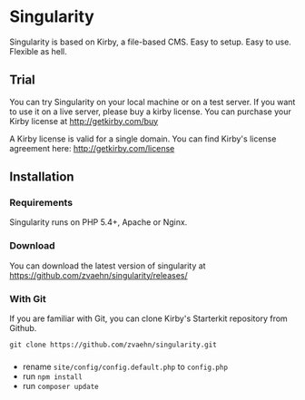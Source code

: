 # Singularity

Singularity is based on Kirby, a file-based CMS.
Easy to setup. Easy to use. Flexible as hell.

## Trial

You can try Singularity on your local machine or on a test
server. If you want to use it on a live server, please buy a kirby license.
You can purchase your Kirby license at
<http://getkirby.com/buy>

A Kirby license is valid for a single domain. You can find
Kirby's license agreement here: <http://getkirby.com/license>

## Installation

### Requirements

Singularity runs on PHP 5.4+, Apache or Nginx.

### Download

You can download the latest version of singularity at https://github.com/zvaehn/singularity/releases/

### With Git

If you are familiar with Git, you can clone Kirby's
Starterkit repository from Github.

    git clone https://github.com/zvaehn/singularity.git

###

- rename `site/config/config.default.php` to `config.php`
- run `npm install`
- run `composer update`
